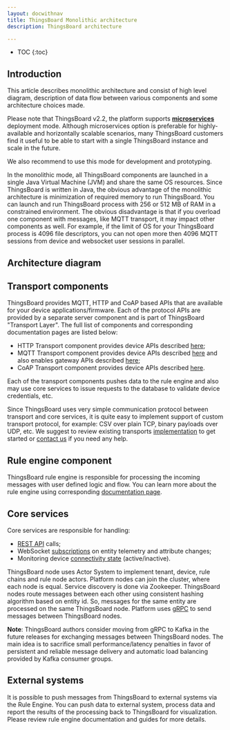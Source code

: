 ```yaml
---
layout: docwithnav
title: ThingsBoard Monolithic architecture
description: ThingsBoard architecture

---
```


* TOC
{:toc}

## Introduction

This article describes monolithic architecture and consist of high level diagram, 
description of data flow between various components and some architecture choices made.   

Please note that ThingsBoard v2.2, the platform supports [**microservices**](/docs/reference/msa/) deployment mode.
Although microservices option is preferable for highly-available and horizontally scalable scenarios, 
many ThingsBoard customers find it useful to be able to start with a single ThingsBoard instance and scale in the future. 

We also recommend to use this mode for development and prototyping. 

In the monolithic mode, all ThingsBoard components are launched in a single Java Virtual Machine (JVM) and share the same OS resources.
Since ThingsBoard is written in Java, the obvious advantage of the monolithic architecture is minimization of required memory to run ThingsBoard. 
You can launch and run ThingsBoard process with 256 or 512 MB of RAM in a constrained environment. 
The obvious disadvantage is that if you overload one component with messages, like MQTT transport, it may impact other components as well. 
For example, if the limit of OS for your ThingsBoard process is 4096 file descriptors, 
you can not open more then 4096 MQTT sessions from device and websocket user sessions in parallel.

## Architecture diagram

 <object width="80%" data="/images/reference/mono-architecture.svg"></object> 

## Transport components

ThingsBoard provides MQTT, HTTP and CoAP based APIs that are available for your device applications/firmware. 
Each of the protocol APIs are provided by a separate server component and is part of ThingsBoard "Transport Layer". 
The full list of components and corresponding documentation pages are listed below:

* HTTP Transport component provides device APIs described [here](/docs/reference/http-api/); 
* MQTT Transport component provides device APIs described [here](/docs/reference/mqtt-api/)
and also enables gateway APIs described [here](/docs/reference/gateway-mqtt-api/);
* CoAP Transport component provides device APIs described [here](/docs/reference/coap-api/).

Each of the transport components pushes data to the rule engine and also may use core services to issue requests to the database to validate device credentials, etc. 
 
Since ThingsBoard uses very simple communication protocol between transport and core services, 
it is quite easy to implement support of custom transport protocol, for example: CSV over plain TCP, binary payloads over UDP, etc.
We suggest to review existing transports [implementation](https://github.com/thingsboard/thingsboard/tree/master/common/transport/mqtt) to get started or [contact us](/docs/contact-us/) if you need any help. 

## Rule engine component

ThingsBoard rule engine is responsible for processing the incoming messages with user defined logic and flow. 
You can learn more about the rule engine using corresponding [documentation page](/docs/user-guide/rule-engine-2-0/overview/).

## Core services

Core services are responsible for handling:
 
 * [REST API](/docs/reference/rest-api/) calls;
 * WebSocket [subscriptions](/docs/user-guide/telemetry/#websocket-api) on entity telemetry and attribute changes;
 * Monitoring device [connectivity state](/docs/user-guide/device-connectivity-status/) (active/inactive).
 
ThingsBoard node uses Actor System to implement tenant, device, rule chains and rule node actors. 
Platform nodes can join the cluster, where each node is equal. Service discovery is done via Zookeeper. 
ThingsBoard nodes route messages between each other using consistent hashing algorithm based on entity id. 
So, messages for the same entity are processed on the same ThingsBoard node. Platform uses [gRPC](https://grpc.io/) to send messages between ThingsBoard nodes.

**Note**: ThingsBoard authors consider moving from gRPC to Kafka in the future releases for exchanging messages between ThingsBoard nodes. 
The main idea is to sacrifice small performance/latency penalties in favor of persistent and reliable message delivery and automatic load balancing provided by Kafka consumer groups. 

## External systems

It is possible to push messages from ThingsBoard to external systems via the Rule Engine. 
You can push data to external system, process data and report the results of the processing back to ThingsBoard for visualization.
Please review rule engine documentation and guides for more details.
  
